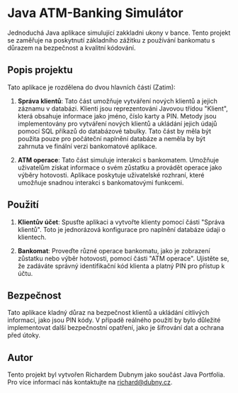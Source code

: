 # Java ATM-Banking Simulátor

Jednoduchá Java aplikace simulující zakkladni ukony v bance. Tento projekt se zaměřuje na poskytnutí základního zážitku z používání bankomatu s důrazem na bezpečnost a kvalitní kódování.

## Popis projektu

Tato aplikace je rozdělena do dvou hlavních částí (Zatim):

1. **Správa klientů**: Tato část umožňuje vytváření nových klientů a jejich záznamu v databázi. Klienti jsou reprezentováni Javovou třídou "Klient", která obsahuje informace jako jméno, číslo karty a PIN. Metody jsou implementovány pro vytváření nových klientů a ukládání jejich údajů pomocí SQL příkazů do databázové tabulky. Tato část by měla být použita pouze pro počáteční naplnění databáze a neměla by být zahrnuta ve finální verzi bankomatové aplikace.

2. **ATM operace**: Tato část simuluje interakci s bankomatem. Umožňuje uživatelům získat informace o svém zůstatku a provádět operace jako výběry hotovosti. Aplikace poskytuje uživatelské rozhraní, které umožňuje snadnou interakci s bankomatovými funkcemi.

## Použití

1. **Klientův účet**: Spusťte aplikaci a vytvořte klienty pomocí části "Správa klientů". Toto je jednorázová konfigurace pro naplnění databáze údaji o klientech.

2. **Bankomat**: Proveďte různé operace bankomatu, jako je zobrazení zůstatku nebo výběr hotovosti, pomocí části "ATM operace". Ujistěte se, že zadáváte správný identifikační kód klienta a platný PIN pro přístup k účtu.

## Bezpečnost

Tato aplikace kladný důraz na bezpečnost klientů a ukládání citlivých informací, jako jsou PIN kódy. V případě reálného použití by bylo důležité implementovat další bezpečnostní opatření, jako je šifrování dat a ochrana před útoky.

## Autor

Tento projekt byl vytvořen Richardem Dubnym jako součást Java Portfolia. Pro více informací nás kontaktujte na richard@dubny.cz.

